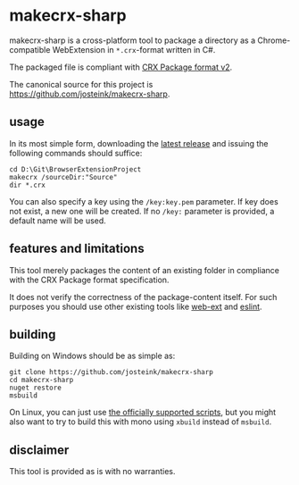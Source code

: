 ﻿
# makecrx-sharp

makecrx-sharp is a cross-platform tool to package a directory as a Chrome-compatible
WebExtension in `*.crx`-format written in C#.

The packaged file is compliant with [CRX Package format v2](https://developer.chrome.com/extensions/crx).

The canonical source for this project is https://github.com/josteink/makecrx-sharp.

## usage

In its most simple form, downloading the [latest release](https://github.com/josteink/makecrx-sharp/releases) and issuing the following commands should suffice:

````
cd D:\Git\BrowserExtensionProject
makecrx /sourceDir:"Source"
dir *.crx
````

You can also specify a key using the `/key:key.pem` parameter. If key does not exist, a new one will be
created. If no `/key:` parameter is provided, a default name will be used.

## features and limitations

This tool merely packages the content of an existing folder in compliance with the CRX Package format specification.

It does not verify the correctness of the package-content itself. For such purposes you should use other existing tools
like [web-ext](https://github.com/mozilla/web-ext) and [eslint](https://github.com/eslint/eslint).

## building

Building on Windows should be as simple as:

````
git clone https://github.com/josteink/makecrx-sharp
cd makecrx-sharp
nuget restore
msbuild
````

On Linux, you can just use [the officially supported scripts](https://developer.chrome.com/extensions/crx#scripts),
but you might also want to try to build this with mono using `xbuild` instead of `msbuild`.

## disclaimer

This tool is provided as is with no warranties.
